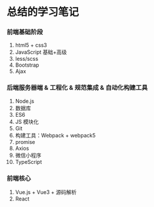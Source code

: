 # 总结的学习笔记

### 前端基础阶段

1. html5 + css3 
2. JavaScript 基础+高级
3. less/scss
4. Bootstrap
5. Ajax

### 后端服务器端 & 工程化 & 规范集成 & 自动化构建工具

1. Node.js
2. 数据库
3. ES6
4. JS 模块化
5. Git
6. 构建工具：Webpack + webpack5
7. promise
8. Axios
9. 微信小程序
10. TypeScript 


### 前端核心

1. Vue.js + Vue3 + 源码解析
2. React





